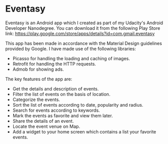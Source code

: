 # Eventasy

Eventasy is an Android app which I created as part of my Udacity's Android Developer Nanodegree. 
You can download it from the following Play Store link: https://play.google.com/store/apps/details?id=com.gmail.eventasy

This app has been made in accordance with the Material Design guidelines provided by Google. 
I have made use of the following libraries:
- Picasso for handling the loading and caching of images.
- Retrofit for handling the HTTP requests.
- Admob for showing ads.

The key features of the app are:
- Get the details and description of events.
- Filter the list of events on the basis of location.
- Categorize the events.
- Sort the list of events according to date, popularity and radius. 
- Search for events according to keywords.
- Mark the events as favorite and view them later.
- Share the details of an event.
- Locate the event venue on Map.
- Add a widget to your home screen which contains a list your favorite events.
